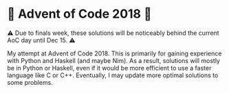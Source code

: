 # :christmas_tree: Advent of Code 2018 :christmas_tree:
:warning: Due to finals week, these solutions will be noticeably behind the current AoC day until Dec 15. :warning:

My attempt at Advent of Code 2018.
This is primarily for gaining experience with Python and Haskell (and maybe Nim).
As a result, solutions will mostly be in Python or Haskell, even if it would be more efficient to use a faster language like C or C++.
Eventually, I may update more optimal solutions to some problems.
